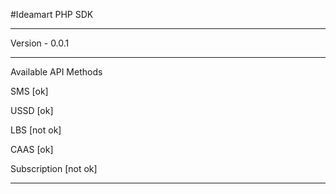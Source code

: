 #Ideamart PHP SDK
***
Version - 0.0.1

****
Available API Methods

SMS [ok]

USSD [ok]

LBS [not ok]

CAAS [ok]

Subscription [not ok]

***
